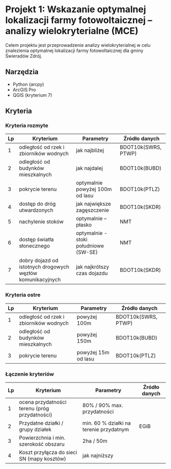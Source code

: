 # Projekt 1: Wskazanie optymalnej lokalizacji farmy fotowoltaicznej – analizy wielokryterialne (MCE)

Celem projektu jest przeprowadzenie analizy wielokryterialnej w celu znalezienia optymalnej lokalizacji farmy fotowoltaicznej dla gminy Świeradów Zdrój.

## Narzędzia

* Python (arcpy)
* ArcGIS Pro
* QGIS (kryterium 7)

## Kryteria

### Kryteria rozmyte

| Lp | Kryterium | Parametry | Źródło danych |
| ------------- | ------------- | ------------- | ------------- |
| 1  | odległość od rzek i zbiorników wodnych | jak najbliżej | BDOT10k(SWRS, PTWP) |
| 2  | odległość od budynków mieszkalnych | jak najdalej | BDOT10k(BUBD) |
| 3  | pokrycie terenu  | optymalnie powyżej 100m od lasu  | BDOT10k(PTLZ) |
| 4  | dostęp do dróg utwardzonych  | jak największe zagęszczenie | BDOT10k(SKDR) |
| 5  | nachylenie stoków | optymalnie – płasko | NMT |
| 6  | dostęp światła słonecznego  | optymalnie - stoki południowe (SW-SE) | NMT |
| 7  | dobry dojazd od istotnych drogowych węzłów komunikacyjnych | jak najkrótszy czas dojazdu | BDOT10k(SKDR) |

### Kryteria ostre

| Lp | Kryterium | Parametry | Źródło danych |
| ------------- | ------------- | ------------- | ------------- |
| 1  | odległość od rzek i zbiorników wodnych | powyżej 100m | BDOT10k(SWRS, PTWP) |
| 2  | odległość od budynków mieszkalnych | powyżej 150m | BDOT10k(BUBD) |
| 3  | pokrycie terenu  | powyżej 15m od lasu  | BDOT10k(PTLZ) |

### Łączenie kryteriów

| Lp | Kryterium | Parametry | Źródło danych |
| ------------- | ------------- | ------------- | ------------- |
| 1  | ocena przydatności terenu (próg przydatności) | 80% / 90% max. przydatności |  |
| 2  | Przydatne działki / grupy działek | min. 60 % działki na terenie przydatnym | EGiB |
| 3  | Powierzchnia i min. szerokość obszaru | 2ha / 50m |  |
| 4  | Koszt przyłącza do sieci SN (mapy kosztów) | jak najniższy |  |
